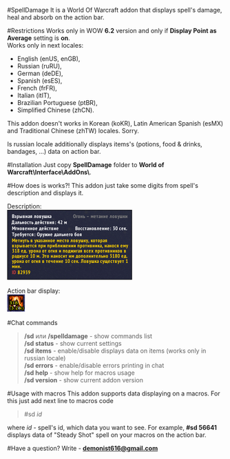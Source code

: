 #SpellDamage
It is a World Of Warcraft addon that displays spell's damage, heal and absorb on the action bar.

#Restrictions
Works only in WOW **6.2** version and only if **Display Point as Average** setting is **on**.  
Works only in next locales:
  
* English (enUS, enGB),  
* Russian (ruRU),
* German (deDE),
* Spanish (esES),
* French (frFR),
* Italian (itIT),
* Brazilian Portuguese (ptBR),
* Simplified Chinese (zhCN).

This addon doesn't works in Korean (koKR), Latin American Spanish (esMX) and Traditional Chinese (zhTW) locales. Sorry.

Is russian locale additionally displays items's (potions, food & drinks, bandages, ...) data on action bar.

#Installation
Just copy **SpellDamage** folder to **World of Warcraft\\Interface\\AddOns\\**.


#How does is works?!
This addon just take some digits from spell's description and displays it.

Description:  
![_изображение не найдено_](images/description.jpg)


Action bar display:  
![_изображение не найдено_](images/spell.jpg)

#Chat commands
>**/sd** или **/spelldamage** - show commands list  
>**/sd status** - show current settings  
>**/sd items** - enable/disable displays data on items (works only in russian locale)  
>**/sd errors** - enable/disable errors printing in chat  
>**/sd help** -  show help for macros usage  
>**/sd version** - show current addon version

#Usage with macros
This addon supports data displaying on a macros. For this just add next line to macros code
>\#sd *id*
  
where *id* - spell's id, which data you want to see. For example, **\#sd 56641** displays  data of "Steady Shot" spell on your macros on the action bar.

#Have a question?
Write - **demonist616@gmail.com**